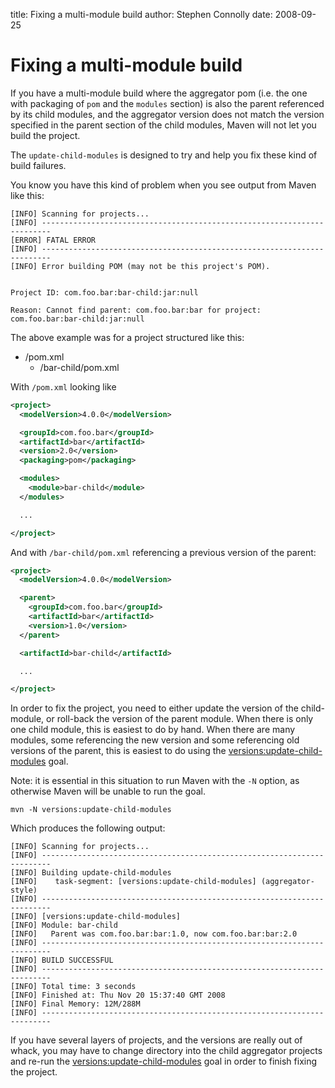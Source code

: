 title: Fixing a multi-module build
author: Stephen Connolly
date: 2008-09-25

<!---
Licensed to the Apache Software Foundation (ASF) under one
or more contributor license agreements.  See the NOTICE file
distributed with this work for additional information
regarding copyright ownership.  The ASF licenses this file
to you under the Apache License, Version 2.0 (the
"License"); you may not use this file except in compliance
with the License.  You may obtain a copy of the License at
https://www.apache.org/licenses/LICENSE-2.0
Unless required by applicable law or agreed to in writing,
software distributed under the License is distributed on an
"AS IS" BASIS, WITHOUT WARRANTIES OR CONDITIONS OF ANY
KIND, either express or implied.  See the License for the
specific language governing permissions and limitations
under the License.
-->

# Fixing a multi-module build

If you have a multi-module build where the aggregator pom (i.e. the one with packaging of `pom` and the
`modules` section) is also the parent referenced by its child modules, and the aggregator version does not
match the version specified in the parent section of the child modules, Maven will not let you build the project.

The `update-child-modules` is designed to try and help you fix these kind of build failures.

You know you have this kind of problem when you see output from Maven like this:

```log
[INFO] Scanning for projects...
[INFO] ------------------------------------------------------------------------
[ERROR] FATAL ERROR
[INFO] ------------------------------------------------------------------------
[INFO] Error building POM (may not be this project's POM).


Project ID: com.foo.bar:bar-child:jar:null

Reason: Cannot find parent: com.foo.bar:bar for project: com.foo.bar:bar-child:jar:null
```

The above example was for a project structured like this:

- /pom.xml
  - /bar-child/pom.xml

With `/pom.xml` looking like

```xml
<project>
  <modelVersion>4.0.0</modelVersion>

  <groupId>com.foo.bar</groupId>
  <artifactId>bar</artifactId>
  <version>2.0</version>
  <packaging>pom</packaging>

  <modules>
    <module>bar-child</module>
  </modules>

  ...

</project>
```

And with `/bar-child/pom.xml` referencing a previous version of the parent:

```xml
<project>
  <modelVersion>4.0.0</modelVersion>

  <parent>
    <groupId>com.foo.bar</groupId>
    <artifactId>bar</artifactId>
    <version>1.0</version>
  </parent>

  <artifactId>bar-child</artifactId>

  ...

</project>
```

In order to fix the project, you need to either update the version of the child-module, or roll-back the version of
the parent module. When there is only one child module, this is easiest to do by hand. When there are many modules,
some referencing the new version and some referencing old versions of the parent, this is easiest to do using the
[versions:update-child-modules](../update-child-modules-mojo.html) goal.

Note: it is essential in this situation to run Maven with the `-N` option, as otherwise Maven will be unable
to run the goal.

```shell
mvn -N versions:update-child-modules
```

Which produces the following output:

```log
[INFO] Scanning for projects...
[INFO] ------------------------------------------------------------------------
[INFO] Building update-child-modules
[INFO]    task-segment: [versions:update-child-modules] (aggregator-style)
[INFO] ------------------------------------------------------------------------
[INFO] [versions:update-child-modules]
[INFO] Module: bar-child
[INFO]   Parent was com.foo.bar:bar:1.0, now com.foo.bar:bar:2.0
[INFO] ------------------------------------------------------------------------
[INFO] BUILD SUCCESSFUL
[INFO] ------------------------------------------------------------------------
[INFO] Total time: 3 seconds
[INFO] Finished at: Thu Nov 20 15:37:40 GMT 2008
[INFO] Final Memory: 12M/288M
[INFO] ------------------------------------------------------------------------
```

If you have several layers of projects, and the versions are really out of whack, you may have to change directory
into the child aggregator projects and re-run the [versions:update-child-modules](../update-child-modules-mojo.html)
goal in order to finish fixing the project.
